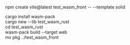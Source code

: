 npm create vite@latest test_wasm_front -- --template solid  

cargo install wasm-pack  
cargo new --lib test_wasm_rust  
cd test_wasm_rust  
wasm-pack build --target web  
mv pkg ../test_wasm_front  
